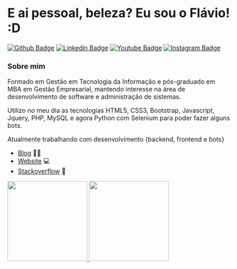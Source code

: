 # E ai pessoal, beleza? Eu sou o Flávio! :D

[![Github Badge](https://img.shields.io/badge/-Github-000?style=flat-square&logo=Github&logoColor=white&link=https://github.com/oliveiradeflavio)](https://github.com/oliveiradeflavio)
[![Linkedin Badge](https://img.shields.io/badge/-LinkedIn-blue?style=flat-square&logo=Linkedin&logoColor=white&link=https://www.linkedin.com/in/fladoliveira)](https://www.linkedin.com/in/fladoliveira)
[![Youtube Badge](https://img.shields.io/badge/-YouTube-ff0000?style=flat-square&labelColor=ff0000&logo=youtube&logoColor=white&link=https://www.youtube.com/channel/UCRPBNcEICRhlKb1IdKfiCxw)](https://www.youtube.com/channel/UCRPBNcEICRhlKb1IdKfiCxw)
[![Instagram Badge](https://img.shields.io/badge/Instagram-E4405F?style=flat-square&logo=instagram&logoColor=white&link=https://www.instagram.com/flavio_tech/)](https://www.instagram.com/flavio_tech/)

### Sobre mim
Formado em Gestão em Tecnologia da Informação e pós-graduado em MBA em Gestão Empresarial, mantendo interesse na área de desenvolvimento de software e administração de sistemas.

Utilizo no meu dia as tecnologias HTML5, CSS3, Bootstrap, Javascript, Jquery, PHP, MySQL e agora Python com Selenium para poder fazer alguns bots.

Atualmente trabalhando com desenvolvimento {backend, frontend e bots} 

- [Blog](https://www.blog.flaviodeoliveira.com.br/) ✍🏼 
- [Website](https://www.flaviodeoliveira.com.br/) 💻 
- [Stackoverflow](https://pt.stackoverflow.com/users/76896/fl%C3%A1vio) 🤖

<div>
<a href="https://github.com/oliveiradeflavio">
<img height="180em" src="https://github-readme-stats.vercel.app/api?username=oliveiradeflavio&show_icons=true&theme=dracula&include_all_commits=true&count_private=true" data-canonical-src="https://github-readme-stats.vercel.app/api?username=oliveiradeflavio&show_icons=true&theme=dracula&include_all_commits=true&count_private=true" style="max-width:100%;">

<img height="180em" src="https://github-readme-stats.vercel.app/api/top-langs/?username=oliveiradeflavio&amp;layout=compact&amp;langs_count=16&amp;theme=dracula" data-canonical-src="https://github-readme-stats.vercel.app/api/top-langs/?username=oliveiradeflavio&amp;layout=compact&amp;langs_count=16&amp;theme=dracula" style="max-width:100%;">
</a>
</div>
